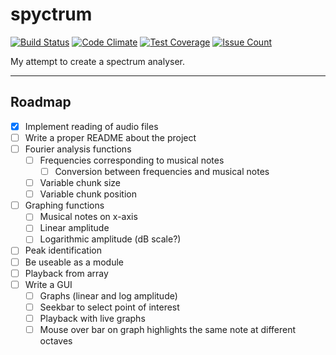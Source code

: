 # spyctrum #

[![Build Status](https://api.travis-ci.com/joshbarrass/spyctrum.svg?branch=master)](https://travis-ci.com/joshbarrass/spyctrum)
[![Code Climate](https://codeclimate.com/github/joshbarrass/spyctrum/badges/gpa.svg)](https://codeclimate.com/github/joshbarrass/spyctrum)
[![Test Coverage](https://codeclimate.com/github/joshbarrass/spyctrum/badges/coverage.svg)](https://codeclimate.com/github/joshbarrass/spyctrum/coverage)
[![Issue Count](https://codeclimate.com/github/joshbarrass/spyctrum/badges/issue_count.svg)](https://codeclimate.com/github/joshbarrass/spyctrum)

My attempt to create a spectrum analyser.

------------------------------------------------------------

## Roadmap

- [X] Implement reading of audio files
- [ ] Write a proper README about the project 
- [ ] Fourier analysis functions
    - [ ] Frequencies corresponding to musical notes
        - [ ] Conversion between frequencies and musical notes
    - [ ] Variable chunk size
    - [ ] Variable chunk position
- [ ] Graphing functions
    - [ ] Musical notes on x-axis
    - [ ] Linear amplitude
    - [ ] Logarithmic amplitude (dB scale?)
- [ ] Peak identification
- [ ] Be useable as a module
- [ ] Playback from array
- [ ] Write a GUI
    - [ ] Graphs (linear and log amplitude)
    - [ ] Seekbar to select point of interest
    - [ ] Playback with live graphs
    - [ ] Mouse over bar on graph highlights the same note at different octaves
